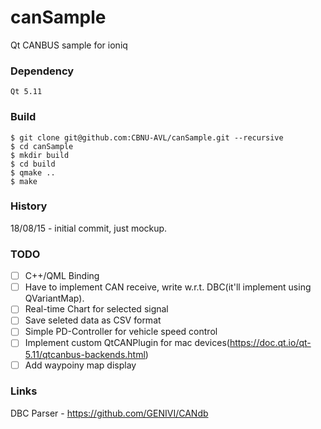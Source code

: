 # canSample
Qt CANBUS sample for ioniq

### Dependency
```
Qt 5.11

```

### Build
```
$ git clone git@github.com:CBNU-AVL/canSample.git --recursive
$ cd canSample
$ mkdir build
$ cd build
$ qmake ..
$ make 
```

### History

18/08/15 - initial commit, just mockup.

### TODO
- [ ] C++/QML Binding
- [ ] Have to implement CAN receive, write w.r.t. DBC(it'll implement using QVariantMap).
- [ ] Real-time Chart for selected signal
- [ ] Save seleted data as CSV format
- [ ] Simple PD-Controller for vehicle speed control
- [ ] Implement custom QtCANPlugin for mac devices(https://doc.qt.io/qt-5.11/qtcanbus-backends.html)
- [ ] Add waypoiny map display
### Links
DBC Parser - https://github.com/GENIVI/CANdb
